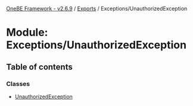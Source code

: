 [OneBE Framework - v2.6.9](../README.md) / [Exports](../modules.md) / Exceptions/UnauthorizedException

# Module: Exceptions/UnauthorizedException

## Table of contents

### Classes

- [UnauthorizedException](../classes/Exceptions_UnauthorizedException.UnauthorizedException.md)

